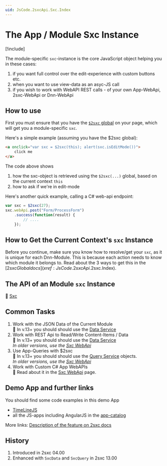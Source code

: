 ```yaml
---
uid: JsCode.2sxcApi.Sxc.Index
---
```


# The App / Module Sxc Instance

[!include[](~/pages/basics/stack/_shared-float-summary.md)]
<style>.context-box-summary .interact-2sxc { visibility: visible; } </style>

The module-specific `sxc`-instance is the core JavaScript object helping you in these cases:  

1. if you want full control over the edit-experience with custom buttons etc. 
1. when you want to use view-data as an asyc-JS call
1. if you wish to work with WebAPI REST calls - of your own App-WebApi, 2sxc-WebApi or Dnn-WebApi

## How to use

First you must ensure that you have the [`$2sxc` global](xref:JsCode.2sxcApi.$2sxc.Index) on your page, which will get you a module-specific `sxc`.

Here's a simple example (assuming you have the $2sxc global):

```HTML
<a onclick="var sxc = $2sxc(this); alert(sxc.isEditMode())">
    click me 
</a>
```

The code above shows

1. how the sxc-object is retrieved using the `$2sxc(...)` global, based on the current context `this`
2. how to ask if we're in edit-mode

Here's another quick example, calling a C# web-api endpoint: 

```JavaScript
var sxc = $2sxc(27);
sxc.webApi.post("Form/ProcessForm")
    .success(function(result) {
        // ....
    });
```

## How to Get the Current Context's `sxc` Instance

Before you continue, make sure you know how to resolve/get your `sxc`, as it is unique for each Dnn-Module. 
This is because each action needs to know which module it belongs to. 
Read about the 3 ways to get this in the [$2sxc Global docs](xref:JsCode.2sxcApi.$2sxc.Index).

## The API of an Module `sxc` Instance

📖 [Sxc](xref:Api.Js.SxcJs.Sxc)

## Common Tasks

1. Work with the JSON Data of the Current Module  
    📖 In v.13+ you should should use the [Data Service](xref:Api.Js.SxcJs.SxcData)
1. Work with REST Api to Read/Write Content-Items / Data  
    📖 In v.13+ you should should use the [Data Service](xref:Api.Js.SxcJs.SxcData)  
    _In older versions, use the [Sxc WebApi](xref:Api.Js.SxcJs.SxcWebApi)_
1. Use App-Queries with $2sxc  
    📖 In v.13+ you should should use the [Query Service](xref:Api.Js.SxcJs.SxcQuery) objects.  
    _In older versions, use the [Sxc WebApi](xref:Api.Js.SxcJs.SxcWebApi)_
1. Work with Custom C# App WebAPIs  
    📖 Read about it in the [Sxc WebApi](xref:Api.Js.SxcJs.SxcWebApi) page.


## Demo App and further links

You should find some code examples in this demo App
* [TimeLineJS](xref:App.TimelineJs)
* all the JS-apps including AngularJS in the [app-catalog](xref:AppsCatalog)

More links: [Description of the feature on 2sxc docs](http://2sxc.org/en/Docs-Manuals/Feature/feature/2683)

## History

1. Introduced in 2sxc 04.00
1. Enhanced with `SxcData` and `SxcQuery` in 2sxc 13.00